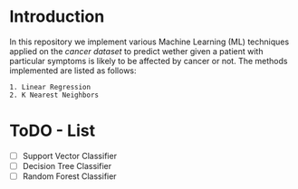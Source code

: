 # Introduction

In this repository we implement various Machine Learning (ML) techniques applied on the *cancer dataset*
to predict wether given a patient with particular symptoms is likely to be
affected by cancer or not.
The methods implemented are listed as follows:
```
1. Linear Regression
2. K Nearest Neighbors
```
# ToDO - List
- [ ] Support Vector Classifier
- [ ] Decision Tree Classifier
- [ ] Random Forest Classifier
